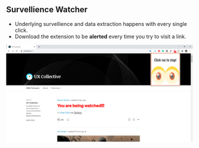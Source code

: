 ## Survellience Watcher

* Underlying survellience and data extraction happens with every single click.
* Download the extension to be **alerted** every time you try to visit a link.

![GitHub Logo](screenshot.png)
